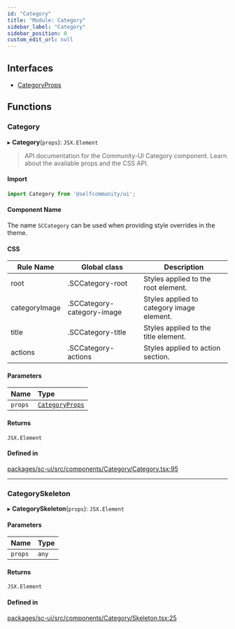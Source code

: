 ```yaml
---
id: "Category"
title: "Module: Category"
sidebar_label: "Category"
sidebar_position: 0
custom_edit_url: null
---
```


## Interfaces

- [CategoryProps](../interfaces/Category.CategoryProps)

## Functions

### Category

▸ **Category**(`props`): `JSX.Element`

> API documentation for the Community-UI Category component. Learn about the available props and the CSS API.

#### Import
```jsx
import Category from '@selfcommunity/ui';
```
#### Component Name
The name `SCCategory` can be used when providing style overrides in the theme.

#### CSS

|Rule Name|Global class|Description|
|---|---|---|
|root|.SCCategory-root|Styles applied to the root element.|
|categoryImage|.SCCategory-category-image|Styles applied to category image element.|
|title|.SCCategory-title|Styles applied to the title element.|
|actions|.SCCategory-actions|Styles applied to action section.|

#### Parameters

| Name | Type |
| :------ | :------ |
| `props` | [`CategoryProps`](../interfaces/Category.CategoryProps) |

#### Returns

`JSX.Element`

#### Defined in

[packages/sc-ui/src/components/Category/Category.tsx:95](https://github.com/selfcommunity/community-ui/blob/7897031/packages/sc-ui/src/components/Category/Category.tsx#L95)

___

### CategorySkeleton

▸ **CategorySkeleton**(`props`): `JSX.Element`

#### Parameters

| Name | Type |
| :------ | :------ |
| `props` | `any` |

#### Returns

`JSX.Element`

#### Defined in

[packages/sc-ui/src/components/Category/Skeleton.tsx:25](https://github.com/selfcommunity/community-ui/blob/7897031/packages/sc-ui/src/components/Category/Skeleton.tsx#L25)

